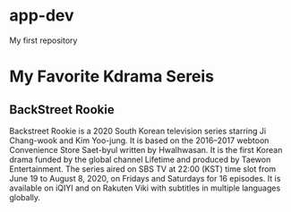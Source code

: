 # app-dev
<html>
<head>
My first repository
</head>
  <body>
    <h1>My Favorite Kdrama Sereis</h1>
    <h2>BackStreet Rookie</h2>
<p>Backstreet Rookie is a 2020 South Korean television series starring Ji Chang-wook and Kim Yoo-jung. It is based on the 2016–2017 webtoon Convenience Store Saet-byul written by Hwalhwasan. It is the first Korean drama funded by the global channel Lifetime and produced by Taewon Entertainment. The series aired on SBS TV at 22:00 (KST) time slot from June 19 to August 8, 2020, on Fridays and Saturdays for 16 episodes. It is available on iQIYI and on Rakuten Viki with subtitles in multiple languages globally.
</p>

  </body>
  </html>


